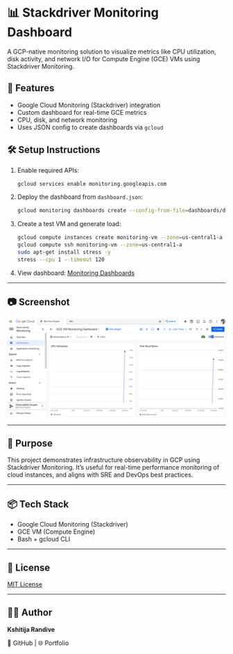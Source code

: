 # 📊 Stackdriver Monitoring Dashboard

A GCP-native monitoring solution to visualize metrics like CPU utilization, disk activity, and network I/O for Compute Engine (GCE) VMs using Stackdriver Monitoring.

## 🚀 Features

- Google Cloud Monitoring (Stackdriver) integration
- Custom dashboard for real-time GCE metrics
- CPU, disk, and network monitoring
- Uses JSON config to create dashboards via `gcloud`

## 🛠️ Setup Instructions

1. Enable required APIs:
    ```bash
    gcloud services enable monitoring.googleapis.com
    ```

2. Deploy the dashboard from `dashboard.json`:
    ```bash
    gcloud monitoring dashboards create --config-from-file=dashboards/dashboard.json
    ```

3. Create a test VM and generate load:
    ```bash
    gcloud compute instances create monitoring-vm --zone=us-central1-a
    gcloud compute ssh monitoring-vm --zone=us-central1-a
    sudo apt-get install stress -y
    stress --cpu 1 --timeout 120
    ```

4. View dashboard:
    [Monitoring Dashboards](https://console.cloud.google.com/monitoring/dashboards)

---

## 📷 Screenshot

![Monitoring Dashboard](dashboard-screenshot.png)

---

## 🧠 Purpose

This project demonstrates infrastructure observability in GCP using Stackdriver Monitoring. It’s useful for real-time performance monitoring of cloud instances, and aligns with SRE and DevOps best practices.

---

## 📦 Tech Stack

- Google Cloud Monitoring (Stackdriver)
- GCE VM (Compute Engine)
- Bash + gcloud CLI

---

## 🪪 License

[MIT License](LICENSE)

---

## 👩‍💻 Author

**Kshitija Randive**  

🔗 GitHub | 🌐 Portfolio

